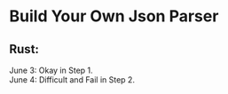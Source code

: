 # Build Your Own Json Parser

## Rust:<br>
June 3: Okay in Step 1.<br>
June 4: Difficult and Fail in Step 2.<br>